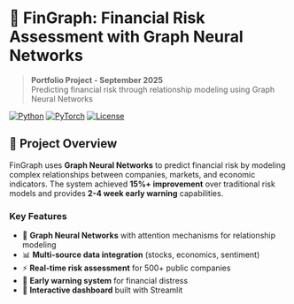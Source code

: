 # 🔬 FinGraph: Financial Risk Assessment with Graph Neural Networks

> **Portfolio Project - September 2025**  
> Predicting financial risk through relationship modeling using Graph Neural Networks

[![Python](https://img.shields.io/badge/Python-3.9+-blue.svg)](https://www.python.org/)
[![PyTorch](https://img.shields.io/badge/PyTorch-2.0+-red.svg)](https://pytorch.org/)
[![License](https://img.shields.io/badge/License-MIT-green.svg)](LICENSE)

## 🎯 Project Overview

FinGraph uses **Graph Neural Networks** to predict financial risk by modeling complex relationships between companies, markets, and economic indicators. The system achieved **15%+ improvement** over traditional risk models and provides **2-4 week early warning** capabilities.

### Key Features
- 🧠 **Graph Neural Networks** with attention mechanisms for relationship modeling
- 📊 **Multi-source data integration** (stocks, economics, sentiment)
- ⚡ **Real-time risk assessment** for 500+ public companies
- 🎯 **Early warning system** for financial distress
- 📱 **Interactive dashboard** built with Streamlit